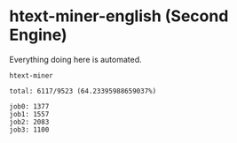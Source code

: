 # htext-miner-english (Second Engine)

Everything doing here is automated.

```
htext-miner

total: 6117/9523 (64.23395988659037%)

job0: 1377
job1: 1557
job2: 2083
job3: 1100
```